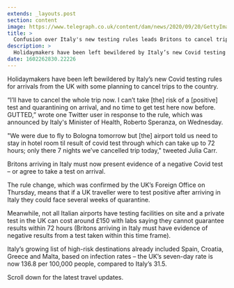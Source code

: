 ```yaml
--- 
extends: _layouts.post 
section: content 
image: https://www.telegraph.co.uk/content/dam/news/2020/09/20/GettyImages-1158792190_trans_NvBQzQNjv4BqZgEkZX3M936N5BQK4Va8RWVLDaeaWzlxIQpTU2T6YjQ.jpg?impolicy=logo-overlay 
title: > 
  Confusion over Italy's new testing rules leads Britons to cancel trips 
description: > 
  Holidaymakers have been left bewildered by Italy’s new Covid testing rules for arrivals from the UK with some planning to cancel trips to the country.I can’t take [the] risk of a [positive] test and quarantining on arrival, and no time to get test here now before.GUTTED,” wrote one Twitter user in response to the rule, which was announced by Italy's Minister of Health, Roberto Speranza, on Wednesday.Britons arriving in Italy must now present evidence of a negative Covid test – or agree to take a test on arrival.Italy’s growing list of high-risk destinations already included Spain, Croatia, Greece and Malta, based on infection rates – the UK’s seven-day rate is now 136.8 per 100,000 people, compared to Italy’s 31.5. 
date: 1602262830.22226 
--- 
```

Holidaymakers have been left bewildered by Italy’s new Covid testing rules for arrivals from the UK with some planning to cancel trips to the country.

“I’ll have to cancel the whole trip now. I can’t take [the] risk of a [positive] test and quarantining on arrival, and no time to get test here now before. GUTTED,” wrote one Twitter user in response to the rule, which was announced by Italy's Minister of Health, Roberto Speranza, on Wednesday.

"We were due to fly to Bologna tomorrow but [the] airport told us need to stay in hotel room til result of covid test through which can take up to 72 hours; only there 7 nights we’ve cancelled trip today," tweeted Julia Carr.

Britons arriving in Italy must now present evidence of a negative Covid test – or agree to take a test on arrival.

The rule change, which was confirmed by the UK’s Foreign Office on Thursday, means that if a UK traveller were to test positive after arriving in Italy they could face several weeks of quarantine.

Meanwhile, not all Italian airports have testing facilities on site and a private test in the UK can cost around £150 with labs saying they cannot guarantee results within 72 hours (Britons arriving in Italy must have evidence of negative results from a test taken within this time frame).

Italy’s growing list of high-risk destinations already included Spain, Croatia, Greece and Malta, based on infection rates – the UK’s seven-day rate is now 136.8 per 100,000 people, compared to Italy’s 31.5.

Scroll down for the latest travel updates.